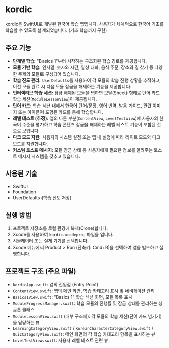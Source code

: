 # kordic

kordic은 SwiftUI로 개발된 한국어 학습 앱입니다. 사용자가 체계적으로 한국어 기초를 학습할 수 있도록 설계되었습니다.
(기초 학습까지 구현)

## 주요 기능

*   **단계별 학습:** "Basics 1"부터 시작하는 구조화된 학습 경로를 제공합니다.
*   **모듈 기반 학습:** 인사말, 숫자와 시간, 일상 대화, 음식 주문, 장소와 길 찾기 등 다양한 주제의 모듈로 구성되어 있습니다.
*   **학습 진도 관리:** `UserDefaults`를 사용하여 각 모듈의 학습 진행 상황을 추적하고, 이전 모듈 완료 시 다음 모듈 잠금을 해제하는 기능을 제공합니다.
*   **인터랙티브 학습 세션:** 잠금 해제된 모듈을 탭하면 모달(Sheet) 형태로 단어 카드 학습 세션(`ModuleLessonView`)이 제공됩니다.
*   **단어 카드:** 학습 세션 내에서 한국어 단어/문장, 영어 번역, 발음 가이드, 관련 이미지 또는 아이콘이 포함된 카드를 통해 학습합니다.
*   **레벨 테스트 (추정):** 앱의 다른 부분(`ContentView`, `LevelTestView`)에 사용자의 한국어 수준을 평가하고 학습 콘텐츠 잠금을 해제하는 레벨 테스트 기능이 포함된 것으로 보입니다.
*   **다크 모드 지원:** 사용자의 시스템 설정 또는 앱 내 설정에 따라 라이트 모드와 다크 모드를 지원합니다.
*   **커스텀 토스트 메시지:** 모듈 잠금 상태 등 사용자에게 필요한 정보를 알려주는 토스트 메시지 시스템을 갖추고 있습니다.

## 사용된 기술

*   SwiftUI
*   Foundation
*   UserDefaults (학습 진도 저장)

## 실행 방법

1.  프로젝트 저장소를 로컬 환경에 복제(Clone)합니다.
2.  Xcode를 사용하여 `kordic.xcodeproj` 파일을 엽니다.
3.  시뮬레이터 또는 실제 기기를 선택합니다.
4.  Xcode 메뉴에서 Product > Run (단축키: Cmd+R)을 선택하여 앱을 빌드하고 실행합니다.

## 프로젝트 구조 (주요 파일)

*   `kordicApp.swift`: 앱의 진입점 (Entry Point)
*   `ContentView.swift`: 앱의 메인 화면, 학습 카테고리 표시 및 네비게이션 관리
*   `Basics1View.swift`: "Basics 1" 학습 섹션 화면, 모듈 목록 표시
*   `ModuleProgressManager.swift`: 학습 모듈의 진행률 및 잠금 상태를 관리하는 싱글톤 클래스
*   `ModuleLessonView.swift` (내부 구조체): 각 모듈의 학습 세션(단어 카드 넘기기)을 담당하는 뷰
*   `LearningCategoryView.swift` / `KoreanCharacterCategoryView.swift` / `QuizCategoryView.swift`: 메인 화면의 각 학습 카테고리 항목을 표시하는 뷰
*   `LevelTestView.swift`: 사용자 레벨 테스트 관련 뷰
